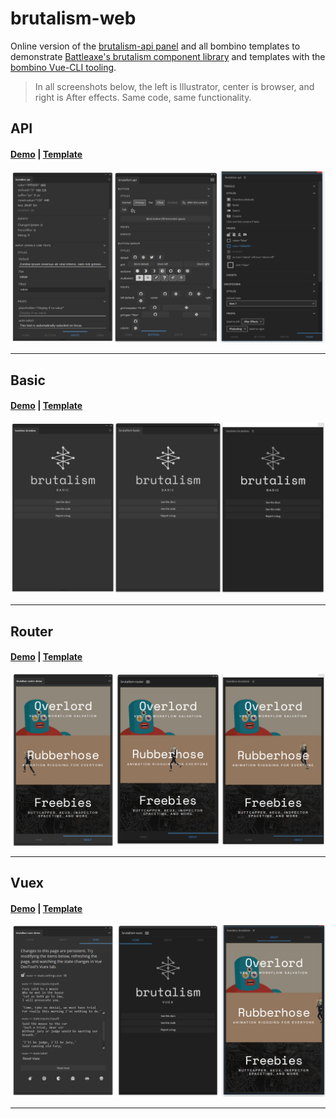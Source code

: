 # brutalism-web

Online version of the [brutalism-api panel](https://github.com/battleaxedotco/brutalism-api) and all bombino templates to demonstrate [Battleaxe's brutalism component library](https://github.com/battleaxedotco/brutalism) and templates with the [bombino Vue-CLI tooling](https://github.com/Inventsable/bombino).

> In all screenshots below, the left is Illustrator, center is browser, and right is After effects. Same code, same functionality.

## API

#### [Demo](https://brutalism.netlify.app/#/) | [Template](https://github.com/battleaxedotco/brutalism-api)

![](./src/assets/api.png)

---

## Basic

#### [Demo](https://brutalism.netlify.app/#/basic) | [Template](https://github.com/battleaxedotco/bombino-brutalism-basic)

![](./src/assets/basic.png)

---

## Router

#### [Demo](https://brutalism.netlify.app/#/router) | [Template](https://github.com/battleaxedotco/bombino-brutalism-router)

![](./src/assets/router.png)

---

## Vuex

#### [Demo](https://brutalism.netlify.app/#/vuex) | [Template](https://github.com/battleaxedotco/bombino-brutalism-vuex)

![](./src/assets/vuex.png)

---
